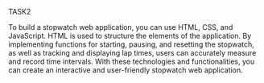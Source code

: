 TASK2




To build a stopwatch web application, you can use HTML, CSS, and JavaScript. HTML is used to structure the elements of the application. 
By implementing functions for starting, pausing, and resetting the stopwatch, as well as tracking and displaying lap times, users can accurately measure and record time intervals. 
With these technologies and functionalities, you can create an interactive and user-friendly stopwatch web application.







